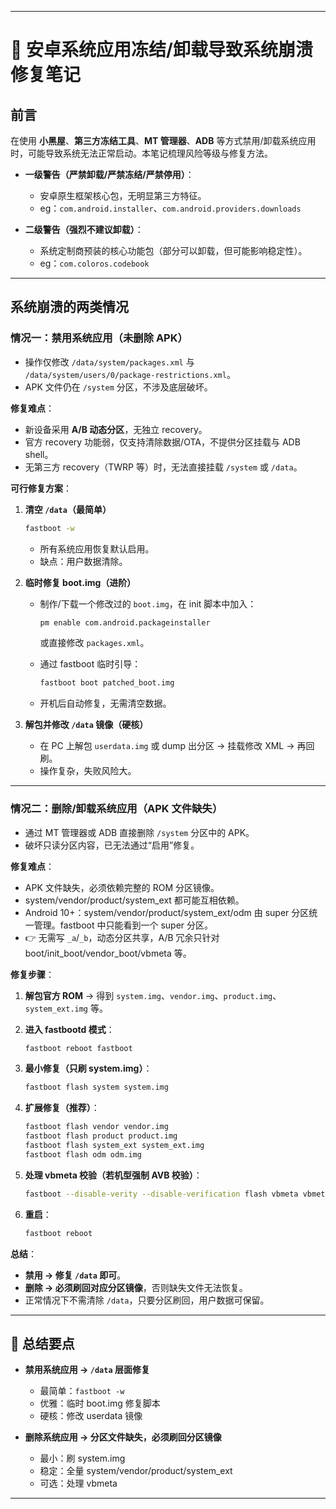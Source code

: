

---

# 📒 安卓系统应用冻结/卸载导致系统崩溃修复笔记

## 前言

在使用 **小黑屋**、**第三方冻结工具**、**MT 管理器**、**ADB** 等方式禁用/卸载系统应用时，可能导致系统无法正常启动。本笔记梳理风险等级与修复方法。

* **一级警告（严禁卸载/严禁冻结/严禁停用）**：

  * 安卓原生框架核心包，无明显第三方特征。
  * eg：`com.android.installer`、`com.android.providers.downloads`
* **二级警告（强烈不建议卸载）**：

  * 系统定制商预装的核心功能包（部分可以卸载，但可能影响稳定性）。
  * eg：`com.coloros.codebook`

---

## 系统崩溃的两类情况

### **情况一：禁用系统应用（未删除 APK）**

* 操作仅修改 `/data/system/packages.xml` 与 `/data/system/users/0/package-restrictions.xml`。
* APK 文件仍在 `/system` 分区，不涉及底层破坏。

**修复难点**：

* 新设备采用 **A/B 动态分区**，无独立 recovery。
* 官方 recovery 功能弱，仅支持清除数据/OTA，不提供分区挂载与 ADB shell。
* 无第三方 recovery（TWRP 等）时，无法直接挂载 `/system` 或 `/data`。

**可行修复方案**：

1. **清空 `/data`（最简单）**

   ```bash
   fastboot -w
   ```

   * 所有系统应用恢复默认启用。
   * 缺点：用户数据清除。

2. **临时修复 boot.img（进阶）**

   * 制作/下载一个修改过的 `boot.img`，在 init 脚本中加入：

     ```bash
     pm enable com.android.packageinstaller
     ```

     或直接修改 `packages.xml`。
   * 通过 fastboot 临时引导：

     ```bash
     fastboot boot patched_boot.img
     ```
   * 开机后自动修复，无需清空数据。

3. **解包并修改 `/data` 镜像（硬核）**

   * 在 PC 上解包 `userdata.img` 或 dump 出分区 → 挂载修改 XML → 再回刷。
   * 操作复杂，失败风险大。

---

### **情况二：删除/卸载系统应用（APK 文件缺失）**

* 通过 MT 管理器或 ADB 直接删除 `/system` 分区中的 APK。
* 破坏只读分区内容，已无法通过“启用”修复。

**修复难点**：

* APK 文件缺失，必须依赖完整的 ROM 分区镜像。
* system/vendor/product/system\_ext 都可能互相依赖。
* Android 10+：system/vendor/product/system_ext/odm 由 super 分区统一管理。fastboot 中只能看到一个 super 分区。
* 👉 无需写 `_a`/`_b`，动态分区共享，A/B 冗余只针对 boot/init\_boot/vendor\_boot/vbmeta 等。



**修复步骤**：

1. **解包官方 ROM** → 得到 `system.img`、`vendor.img`、`product.img`、`system_ext.img` 等。
2. **进入 fastbootd 模式**：

   ```bash
   fastboot reboot fastboot
   ```
3. **最小修复（只刷 system.img）**：

   ```bash
   fastboot flash system system.img
   ```
4. **扩展修复（推荐）**：

   ```bash
   fastboot flash vendor vendor.img
   fastboot flash product product.img
   fastboot flash system_ext system_ext.img
   fastboot flash odm odm.img
   ```
5. **处理 vbmeta 校验（若机型强制 AVB 校验）**：

   ```bash
   fastboot --disable-verity --disable-verification flash vbmeta vbmeta.img
   ```
6. **重启**：

   ```bash
   fastboot reboot
   ```

**总结**：

* **禁用 → 修复 `/data` 即可**。
* **删除 → 必须刷回对应分区镜像**，否则缺失文件无法恢复。
* 正常情况下不需清除 `/data`，只要分区刷回，用户数据可保留。

---

## 📌 总结要点

* **禁用系统应用 → `/data` 层面修复**

  * 最简单：`fastboot -w`
  * 优雅：临时 boot.img 修复脚本
  * 硬核：修改 userdata 镜像
* **删除系统应用 → 分区文件缺失，必须刷回分区镜像**

  * 最小：刷 system.img
  * 稳定：全量 system/vendor/product/system\_ext
  * 可选：处理 vbmeta

---
